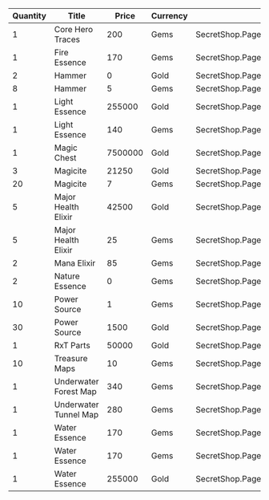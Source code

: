 | Quantity | Title | Price | Currency |  Dev Name |
| -------- | ----- | ----- | -------- |  -------- |
| 1 | Core Hero Traces | 200 | Gems | SecretShop.Page03.UnderworldTrader.39 |
| 1 | Fire Essence | 170 | Gems | SecretShop.Page03.UnderworldTrader.45 |
| 2 | Hammer | 0 | Gold | SecretShop.Page03.Free.24 |
| 8 | Hammer | 5 | Gems | SecretShop.Page03.Misc.17 |
| 1 | Light Essence | 255000 | Gold | SecretShop.Page03.Reagent.39 |
| 1 | Light Essence | 140 | Gems | SecretShop.Page03.UnderworldTrader.42 |
| 1 | Magic Chest | 7500000 | Gold | SecretShop.Page03.CharShard.17 |
| 3 | Magicite | 21250 | Gold | SecretShop.Page03.Ore.03 |
| 20 | Magicite | 7 | Gems | SecretShop.Page03.UnderworldTrader.31 |
| 5 | Major Health Elixir | 42500 | Gold | SecretShop.Page03.Elixir.11 |
| 5 | Major Health Elixir | 25 | Gems | SecretShop.Page03.Elixir.16 |
| 2 | Mana Elixir | 85 | Gems | SecretShop.Page03.Elixir.18 |
| 2 | Nature Essence | 0 | Gems | SecretShop.Page03.Free.33 |
| 10 | Power Source | 1 | Gems | SecretShop.Page03.Reagent.47 |
| 30 | Power Source | 1500 | Gold | SecretShop.Page03.UnderworldTraderGold.06 |
| 1 | RxT Parts | 50000 | Gold | SecretShop.Page03.Misc.18 |
| 10 | Treasure Maps | 10 | Gems | SecretShop.Page03.TreasureMap.13 |
| 1 | Underwater Forest Map | 340 | Gems | SecretShop.Page03.TreasureMap.21 |
| 1 | Underwater Tunnel Map | 280 | Gems | SecretShop.Page03.UnderworldTrader.59 |
| 1 | Water Essence | 170 | Gems | SecretShop.Page03.Reagent.48 |
| 1 | Water Essence | 170 | Gems | SecretShop.Page03.Reagent.60 |
| 1 | Water Essence | 255000 | Gold | SecretShop.Page03.Shard.15 |
